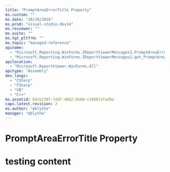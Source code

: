```yaml
---
title: "PromptAreaErrorTitle Property"
ms.custom: ""
ms.date: "10/19/2016"
ms.prod: "visual-studio-dev14"
ms.reviewer: ""
ms.suite: ""
ms.tgt_pltfrm: ""
ms.topic: "managed-reference"
apiname: 
  - "Microsoft.Reporting.WinForms.IReportViewerMessages2.PromptAreaErrorTitle"
  - "Microsoft.Reporting.WinForms.IReportViewerMessages2.get_PromptAreaErrorTitle"
apilocation: 
  - "Microsoft.ReportViewer.WinForms.dll"
apitype: "Assembly"
dev_langs: 
  - "CSharp"
  - "FSharp"
  - "VB"
  - "C++"
ms.assetid: 6dcb230f-7dd7-4bb2-bb88-c34007afad9a
caps.latest.revision: 2
ms.author: "mblythe"
manager: "mblythe"
---
```

# PromptAreaErrorTitle Property
# testing content